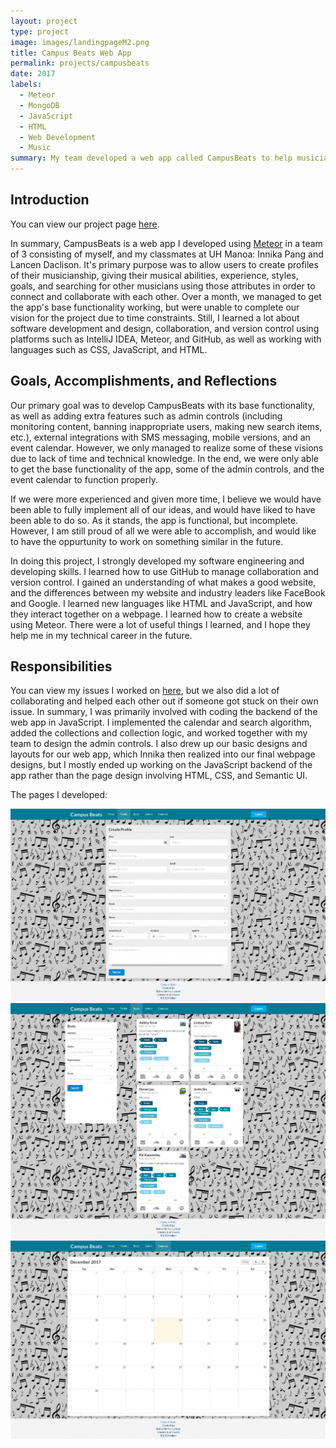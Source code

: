 ```yaml
---
layout: project
type: project
image: images/landingpageM2.png
title: Campus Beats Web App
permalink: projects/campusbeats
date: 2017
labels:
  - Meteor
  - MongoDB
  - JavaScript
  - HTML
  - Web Development
  - Music
summary: My team developed a web app called CampusBeats to help musicians at UH Manoa connect.
---
```


## Introduction

You can view our project page [here](https://campusbeats.github.io/).

In summary, CampusBeats is a web app I developed using [Meteor](https://www.meteor.com/) in a team of 3 consisting of myself, and my classmates at UH Manoa: Innika Pang and Lancen Daclison. It's primary purpose was to allow users to create profiles of their musicianship, giving their musical abilities, experience, styles, goals, and searching for other musicians using those attributes in order to connect and collaborate with each other. Over a month, we managed to get the app's base functionality working, but were unable to complete our vision for the project due to time constraints. Still, I learned a lot about software development and design, collaboration, and version control using platforms such as IntelliJ IDEA, Meteor, and GitHub, as well as working with languages such as CSS, JavaScript, and HTML.

## Goals, Accomplishments, and Reflections

Our primary goal was to develop CampusBeats with its base functionality, as well as adding extra features such as admin controls (including monitoring content, banning inappropriate users, making new search items, etc.), external integrations with SMS messaging, mobile versions, and an event calendar. However, we only managed to realize some of these visions due to lack of time and technical knowledge. In the end, we were only able to get the base functionality of the app, some of the admin controls, and the event calendar to function properly. 

If we were more experienced and given more time, I believe we would have been able to fully implement all of our ideas, and would have liked to have been able to do so. As it stands, the app is functional, but incomplete. However, I am still proud of all we were able to accomplish, and would like to have the oppurtunity to work on something similar in the future.

In doing this project, I strongly developed my software engineering and developing skills. I learned how to use GitHub to manage collaboration and version control. I gained an understanding of what makes a good website, and the differences between my website and industry leaders like FaceBook and Google. I learned new languages like HTML and JavaScript, and how they interact together on a webpage. I learned how to create a website using Meteor. There were a lot of useful things I learned, and I hope they help me in my technical career in the future.
  
## Responsibilities

You can view my issues I worked on [here](https://github.com/campusbeats/campusbeats/issues?q=is%3Aissue+is%3Aclosed), but we also did a lot of collaborating and helped each other out if someone got stuck on their own issue. In summary, I was primarily involved with coding the backend of the web app in JavaScript. I implemented the calendar and search algorithm, added the collections and collection logic, and worked together with my team to design the admin controls. I also drew up our basic designs and layouts for our web app, which Innika then realized into our final webpage designs, but I mostly ended up working on the JavaScript backend of the app rather than the page design involving HTML, CSS, and Semantic UI.

The pages I developed:
<div class="ui large rounded images">
  <img class="ui image" src="../images/profilepageM2.png">
  <img class="ui image" src="../images/beatspageM2.png">
  <img class="ui image" src="../images/calendarpageM2.png">
</div>
